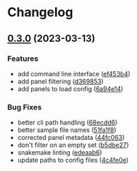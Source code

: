 # Changelog

## [0.3.0](https://github.com/gmc-norr/scout-annotation/compare/v0.2.3...v0.3.0) (2023-03-13)


### Features

* add command line interface ([ef453b4](https://github.com/gmc-norr/scout-annotation/commit/ef453b4ac6d1b141d65bbbccdc20089f1862d92d))
* add panel filtering ([d369853](https://github.com/gmc-norr/scout-annotation/commit/d36985385af90c5cfe1fe8b7bcdfa82825dbee80))
* add panels to load config ([6a94e14](https://github.com/gmc-norr/scout-annotation/commit/6a94e1476b921bbcf2c01eba21d3f80a3a65b699))


### Bug Fixes

* better cli path handling ([68ecdd6](https://github.com/gmc-norr/scout-annotation/commit/68ecdd64e7ab595002759e72975784525177d846))
* better sample file names ([51fa1f8](https://github.com/gmc-norr/scout-annotation/commit/51fa1f859d66a532f873e292fc72d551f57eb6d6))
* corrected panel metadata ([44fc063](https://github.com/gmc-norr/scout-annotation/commit/44fc0633aa9df1123b0cdd6b01e7d6a4978bd74f))
* don't filter on an empty set ([b5dbe27](https://github.com/gmc-norr/scout-annotation/commit/b5dbe27506baefa7daba0746c0e42a87b9b7fae8))
* snakemake linting ([edeaab6](https://github.com/gmc-norr/scout-annotation/commit/edeaab696cdef2336f3d9db1625547fbd826139e))
* update paths to config files ([4c4fe0e](https://github.com/gmc-norr/scout-annotation/commit/4c4fe0efad697aa6952555be3b5498f9af1ee98e))

